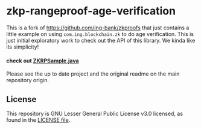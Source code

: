 # zkp-rangeproof-age-verification

This is a fork of https://github.com/ing-bank/zkproofs that just contains a little example on using `com.ing.blockchain.zk` to do age verification. This is just initial exploratory work to check out the API of this library. We kinda like its simplicity!

#### check out [ZKRPSample.java](https://github.com/appliedblockchain/zkp-rangeproof-age-verification/blob/master/examples/java/zkrp/src/main/java/ZKRPSample.java)

Please see the up to date project and the original readme on the main repository origin. 

## License

This repository is GNU Lesser General Public License v3.0 licensed, as found in the [LICENSE file](https://github.com/ing-bank/zkproofs/blob/master/LICENSE.txt).
